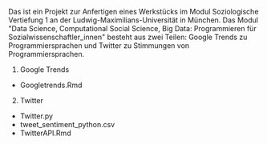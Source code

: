 Das ist ein Projekt zur Anfertigen eines Werkstücks im Modul Soziologische Vertiefung 1 an der Ludwig-Maximilians-Universität in München. Das Modul "Data Science, Computational Social Science, Big Data: Programmieren für Sozialwissenschaftler_innen" besteht aus zwei Teilen: Google Trends zu Programmiersprachen und Twitter zu Stimmungen von Programmiersprachen.

1. Google Trends
  - Googletrends.Rmd
2. Twitter
  - Twitter.py
  - tweet_sentiment_python.csv
  - TwitterAPI.Rmd
  

